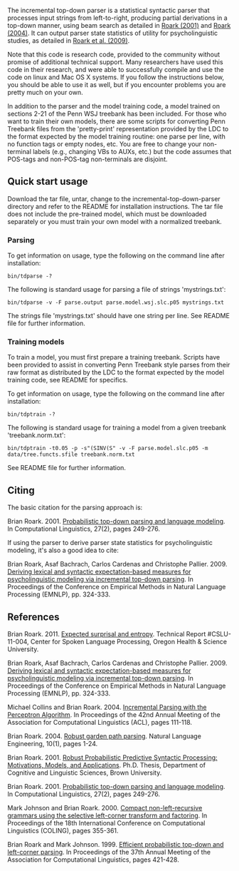 The incremental top-down parser is a statistical syntactic parser that processes input strings from left-to-right, producing partial derivations in a top-down manner, using beam search as detailed in [Roark (2001)](http://www.aclweb.org/anthology/J/J01/J01-2004.pdf) and [Roark (2004)](http://www.lanzaroark.org/brian-roark/publications/docs/NLE04.pdf?attredirects=0). It can output parser state statistics of utility for psycholinguistic studies, as detailed in [Roark et al.  (2009)](http://www.aclweb.org/anthology-new/D/D09/D09-1034.pdf).

Note that this code is research code, provided to the community without promise of additional technical support. Many researchers have used this code in their research, and were able to successfully compile and use the code on linux and Mac OS X systems. If you follow the instructions below, you should be able to use it as well, but if you encounter problems you are pretty much on your own.

In addition to the parser and the model training code, a model trained on sections 2-21 of the Penn WSJ treebank has been included.  For those who want to train their own models, there are some scripts for converting Penn Treebank files from the 'pretty-print' representation provided by the LDC to the format expected by the model training routine: one parse per line, with no function tags or empty nodes, etc. You are free to change your non-terminal labels (e.g., changing VBs to AUXs, etc.) but the code assumes that POS-tags and non-POS-tag non-terminals are disjoint.

## Quick start usage ##

Download the tar file, untar, change to the incremental-top-down-parser directory and refer to the README for installation instructions.  The tar file does not include the pre-trained model, which must be downloaded separately or you must train your own model with a normalized treebank.

### Parsing ###

To get information on usage, type the following on the command line after installation:

`bin/tdparse -?`

The following is standard usage for parsing a file of strings 'mystrings.txt':

`bin/tdparse -v -F parse.output parse.model.wsj.slc.p05 mystrings.txt`

The strings file 'mystrings.txt' should have one string per line.  See README file for further information.

### Training models ###

To train a model, you must first prepare a training treebank.  Scripts have been provided to assist in converting Penn Treebank style parses from their raw format as distributed by the LDC to the format expected by the model training code, see README for specifics.

To get information on usage, type the following on the command line after installation:

`bin/tdptrain -?`

The following is standard usage for training a model from a given treebank 'treebank.norm.txt':

`bin/tdptrain -t0.05 -p -s"(SINV(S" -v -F parse.model.slc.p05 -m data/tree.functs.sfile treebank.norm.txt`

See README file for further information.

## Citing ##

The basic citation for the parsing approach is:

Brian Roark. 2001. [Probabilistic top-down parsing and language modeling](http://www.aclweb.org/anthology/J/J01/J01-2004.pdf). In Computational Linguistics, 27(2), pages 249-276.

If using the parser to derive parser state statistics for psycholinguistic modeling, it's also a good idea to cite:

Brian Roark, Asaf Bachrach, Carlos Cardenas and Christophe Pallier. 2009. [Deriving lexical and syntactic expectation-based measures for psycholinguistic modeling via incremental top-down parsing](http://www.aclweb.org/anthology-new/D/D09/D09-1034.pdf). In Proceedings of the Conference on Empirical Methods in Natural Language Processing (EMNLP), pp. 324-333.

## References ##

Brian Roark. 2011. [Expected surprisal and entropy](http://www.lanzaroark.org/brian-roark/publications/docs/techrpt-CSLU-11-004.pdf?attredirects=0). Technical Report #CSLU-11-004, Center for Spoken Language Processing, Oregon Health & Science University.

Brian Roark, Asaf Bachrach, Carlos Cardenas and Christophe Pallier. 2009. [Deriving lexical and syntactic expectation-based measures for psycholinguistic modeling via incremental top-down parsing](http://www.aclweb.org/anthology-new/D/D09/D09-1034.pdf). In Proceedings of the Conference on Empirical Methods in Natural Language Processing (EMNLP), pp. 324-333.

Michael Collins and Brian Roark. 2004. [Incremental Parsing with the Perceptron Algorithm](http://www.aclweb.org/anthology/P/P04/P04-1015.pdf). In Proceedings of the 42nd Annual Meeting of the Association for Computational Linguistics (ACL), pages 111-118.

Brian Roark. 2004. [Robust garden path parsing](http://www.cslu.ogi.edu/people/roark/NLE04.pdf). Natural Language Engineering, 10(1), pages 1-24.

Brian Roark. 2001. [Robust Probabilistic Predictive Syntactic Processing: Motivations, Models, and Applications](http://arxiv.org/abs/cs/0105019). Ph.D. Thesis, Department of Cognitive and Linguistic Sciences, Brown University.

Brian Roark. 2001. [Probabilistic top-down parsing and language modeling](http://www.aclweb.org/anthology/J/J01/J01-2004.pdf). In Computational Linguistics, 27(2), pages 249-276.

Mark Johnson and Brian Roark. 2000. [Compact non-left-recursive grammars using the selective left-corner transform and factoring](http://www.aclweb.org/anthology/C/C00/C00-1052.pdf). In Proceedings of the 18th International Conference on Computational Linguistics (COLING), pages 355-361.

Brian Roark and Mark Johnson. 1999. [Efficient probabilistic top-down and left-corner parsing](http://www.aclweb.org/anthology/P/P99/P99-1054.pdf). In Proceedings of the 37th Annual Meeting of the Association for Computational Linguistics, pages 421-428.